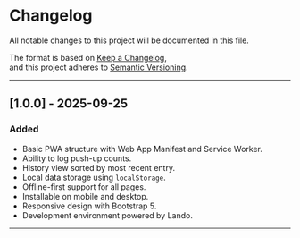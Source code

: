 # Changelog
All notable changes to this project will be documented in this file.

The format is based on [Keep a Changelog](https://keepachangelog.com/en/1.0.0/),  
and this project adheres to [Semantic Versioning](https://semver.org/spec/v2.0.0.html).

---

## [1.0.0] - 2025-09-25
### Added
- Basic PWA structure with Web App Manifest and Service Worker.
- Ability to log push-up counts.
- History view sorted by most recent entry.
- Local data storage using `localStorage`.
- Offline-first support for all pages.
- Installable on mobile and desktop.
- Responsive design with Bootstrap 5.
- Development environment powered by Lando.

---